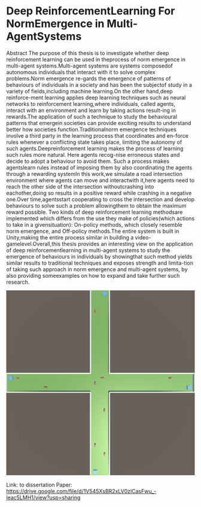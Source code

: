 # Deep ReinforcementLearning For NormEmergence in Multi-AgentSystems
Abstract
The purpose of this thesis is to investigate whether deep reinforcement learning can be used in theprocess of norm emergence in multi-agent systems.Multi-agent systems are systems composedof autonomous individuals that interact with it to solve complex problems.Norm emergence re-gards the emergence of patterns of behaviours of individuals in a society and has been the subjectof study in a variety of fields,including machine learning.On the other hand,deep reinforce-ment learning applies deep learning techniques such as neural networks to reinforcement learning,where individuals, called agents, interact with an environment and learn by taking actions result-ing in rewards.The application of such a technique to study the behavioural patterns that emergein societies can provide exciting results to understand better how societies function.Traditionalnorm emergence techniques involve a third party in the learning process that coordinates and en-force rules whenever a conflicting state takes place, limiting the autonomy of such agents.Deepreinforcement learning makes the process of learning such rules more natural. Here agents recog-nise erroneous states and decide to adopt a behaviour to avoid them. Such a process makes agentslearn rules instead of imposing them by also coordinating the agents through a rewarding systemIn this work,we simulate a road intersection environment where agents can move and interactwith it,here agents need to reach the other side of the intersection withoutcrashing into eachother,doing so results in a positive reward while crashing in a negative one.Over time,agentsstart cooperating to cross the intersection and develop behaviours to solve such a problem allowingthem to obtain the maximum reward possible. Two kinds of deep reinforcement learning methodsare implemented which differs from the use they make of policies(which actions to take in a givensituation): On-policy methods, which closely resemble norm emergence, and Off-policy methods.The entire system is built in Unity,making the entire process similar in building a video-gamelevel.Overall,this thesis provides an interesting view on the application of deep reinforcementlearning in multi-agent systems to study the emergence of behaviours in individuals by showingthat such method yields similar results to traditional techniques and exposes strength and limita-tion of taking such approach in norm emergence and multi-agent systems, by also providing someexamples on how to expand and take further such research.

![alt text](https://github.com/rullo16/Dissertation-BSC-with-Honours-Computing-sicence/blob/master/IronDesign.png?raw=true)

Link: to dissertation Paper: https://drive.google.com/file/d/1V545XsBR2xLV0zlCasFwu_-leac5LMH1/view?usp=sharing
